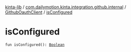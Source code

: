 [kinta-lib](../../index.md) / [com.dailymotion.kinta.integration.github.internal](../index.md) / [GithubOauthClient](index.md) / [isConfigured](./is-configured.md)

# isConfigured

`fun isConfigured(): `[`Boolean`](https://kotlinlang.org/api/latest/jvm/stdlib/kotlin/-boolean/index.html)